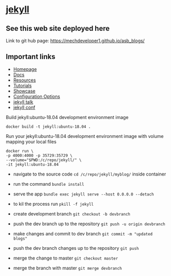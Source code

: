 # [jekyll](https://jekyllrb.com/)

## See this web site deployed here

Link to git hub page:
<https://mechdeveloper1.github.io/asb_blogs/>

## Important links

- [Homepage](https://jekyllrb.com/)
- [Docs](https://jekyllrb.com/docs/)
- [Resources](https://jekyllrb.com/resources/)
- [Tutorials](https://jekyllrb.com/tutorials/home/)
- [Showcase](https://jekyllrb.com/showcase/)
- [Configuration Options](https://jekyllrb.com/docs/configuration/options/)
- [jekyll talk](https://talk.jekyllrb.com/)
- [jekyll conf](https://jekyllrb.com/jekyllconf/)

Build jekyll:ubuntu-18.04 development environment image

```docker
docker build -t jekyll:ubuntu-18.04 .
```

Run your jekyll:ubuntu-18.04 development environment image with volume mapping your local files

```docker
docker run \
-p 4000:4000 -p 35729:35729 \
--volume="$PWD:/c/repo/jekyll/" \
-it jekyll:ubuntu-18.04
```

- navigate to the source code `cd /c/repo/jekyll/myblog/` inside container
- run the command `bundle install`
- serve the app `bundle exec jekyll serve --host 0.0.0.0 --detach`
- to kil the process run `pkill -f jekyll`

- create development branch `git checkout -b devbranch`
- push the dev branch up to the repository `git push -u origin devbranch`
- make changes and commit to dev branch `git commit -m "updated blogs"`
- push the dev branch changes up to the repository `git push`
- merge the change to master `git checkout master`
- merge the branch with master `git merge devbranch`